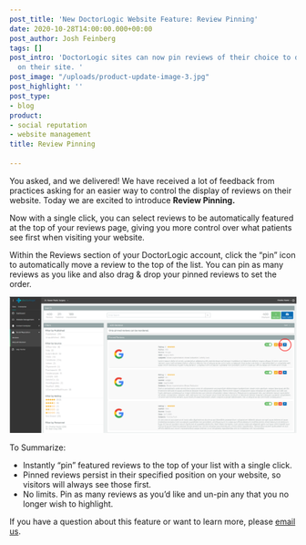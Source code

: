 ```yaml
---
post_title: 'New DoctorLogic Website Feature: Review Pinning'
date: 2020-10-28T14:00:00.000+00:00
post_author: Josh Feinberg
tags: []
post_intro: 'DoctorLogic sites can now pin reviews of their choice to display first
  on their site. '
post_image: "/uploads/product-update-image-3.jpg"
post_highlight: ''
post_type:
- blog
product:
- social reputation
- website management
title: Review Pinning

---
```

You asked, and we delivered! We have received a lot of feedback from practices asking for an easier way to control the display of reviews on their website. Today we are excited to introduce **Review Pinning.**

Now with a single click, you can select reviews to be automatically featured at the top of your reviews page, giving you more control over what patients see first when visiting your website.

Within the Reviews section of your DoctorLogic account, click the “pin” icon to automatically move a review to the top of the list. You can pin as many reviews as you like and also drag & drop your pinned reviews to set the order.

![](/uploads/review-screenshot-scrubbed.png)

To Summarize:

* Instantly “pin” featured reviews to the top of your list with a single click.
* Pinned reviews persist in their specified position on your website, so visitors will always see those first.
* No limits. Pin as many reviews as you’d like and un-pin any that you no longer wish to highlight.

If you have a question about this feature or want to learn more, please [email us](mailto:success@doctorlogic.com?subject=Interested%20in%20Review%20Pinning).